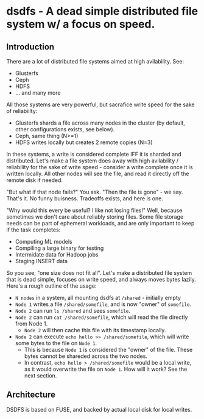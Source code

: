 # dsdfs - A dead simple distributed file system w/ a focus on speed.

## Introduction

There are a lot of distributed file systems aimed at high avilability. See:
  - Glusterfs
  - Ceph
  - HDFS
  - ... and many more

All those systems are very powerful, but sacrafice write speed for the sake of reliabiilty:
  - Glusterfs shards a file across many nodes in the cluster (by default, other configurations exists, see below).
  - Ceph, same thing (N>=1)
  - HDFS writes locally but creates 2 remote copies (N=3)

In these systems, a write is considered complete IFF it is sharded and distributed.
Let's make a file system does away with high avilability / reliability for the sake of write speed - consider a write complete once it is written locally. All other nodes will see the file, and read it directly off the remote disk if needed.

"But what if that node fails?" You ask. "Then the file is gone" - we say. That's it. No funny buisness. Tradeoffs exists, and here is one.

"Why would this every be useful? I like not losing files!" Well, because sometimes we don't care about reliably storing files. Some file storage needs can be part of ephemeral workloads, and are only important to keep if the task completes:
  - Computing ML models
  - Compiling a large binary for testing
  - Intermidate data for Hadoop jobs
  - Staging INSERT data

So you see, "one size does not fit all". Let's make a distributed file system that is dead simple, focuses on write speed, and always moves bytes lazily. Here's a rough outline of the usage:
  - `N nodes` in a system, all mounting dsdfs at `/shared` - initially empty
  - `Node 1` writes a file `/shared/somefile`, and is now "owner" of `somefile`.
  - `Node 2` can run `ls /shared` and sees `somefile`.
  - `Node 2` can run `cat /shared/somefile`, which will read the file directly from Node 1.
    - `Node 2` will then cache this file with its timestamp locally.
  - `Node 2` can execute `echo hello >> /shared/somefile`, which will write some bytes to the file on `Node 1`.
    - This is because `Node 1` is considered the "owner" of the file. These bytes cannot be shareded across the two nodes.
    - In contrast, `echo hello > /shared/somefile` would be a local write, as it would overwrite the file on `Node 1`.
How will it work? See the next section.

## Architecture

DSDFS is based on FUSE, and backed by actual local disk for local writes.
